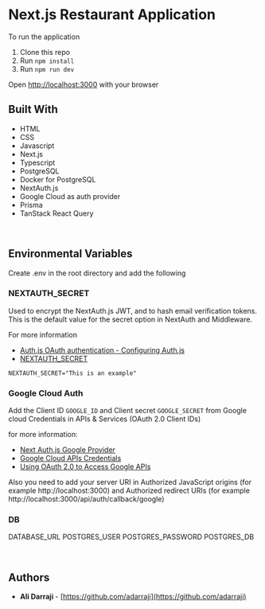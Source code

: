 # Next.js Restaurant Application

To run the application

1. Clone this repo
2. Run `npm install`
3. Run `npm run dev`

Open [http://localhost:3000](http://localhost:3000) with your browser


## Built With

* HTML
* CSS
* Javascript
* Next.js
* Typescript
* PostgreSQL
* Docker for PostgreSQL
* NextAuth.js
* Google Cloud as auth provider
* Prisma
* TanStack React Query


<br />

## Environmental Variables

Create .env in the root directory and add the following

### NEXTAUTH_SECRET

Used to encrypt the NextAuth.js JWT, and to hash email verification tokens. This is the default value for the secret option in NextAuth and Middleware.

For more information
* [Auth.js OAuth authentication - Configuring Auth.js](https://authjs.dev/getting-started/oauth-tutorial#1-configuring-authjs)
* [NEXTAUTH_SECRET](https://next-auth.js.org/configuration/options#nextauth_secret)

`NEXTAUTH_SECRET="This is an example"`
<br />


### Google Cloud Auth

Add the Client ID `GOOGLE_ID` and Client secret `GOOGLE_SECRET` from Google cloud Credentials in APIs & Services (OAuth 2.0 Client IDs) 


for more information:

* [Next Auth.js Google Provider](https://next-auth.js.org/providers/google)
* [Google Cloud APIs Credentials](https://console.developers.google.com/apis/credentials)
* [Using OAuth 2.0 to Access Google APIs](https://developers.google.com/identity/protocols/oauth2)

Also you need to add your server URI in Authorized JavaScript origins (for example http://localhost:3000) and Authorized redirect URIs  (for example http://localhost:3000/api/auth/callback/google) 
<br />



### DB

DATABASE_URL
POSTGRES_USER
POSTGRES_PASSWORD
POSTGRES_DB

<br />

## Authors

- **Ali Darraji** - [https://github.com/adarraji](https://github.com/adarraji)

<br />
